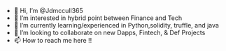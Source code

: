 - 👋 Hi, I’m @Jdmccull365
- 👀 I’m interested in hybrid point between Finance and Tech
- 🌱 I’m currently learning/experienced in Python,solidity, truffle, and java
- 💞️ I’m looking to collaborate on new Dapps, Fintech, & Def Projects
- 📫 How to reach me here !! 

<!---
Jdmccull365/Jdmccull365 is a ✨ special ✨ repository because its `README.md` (this file) appears on your GitHub profile.
You can click the Preview link to take a look at your changes.
--->
